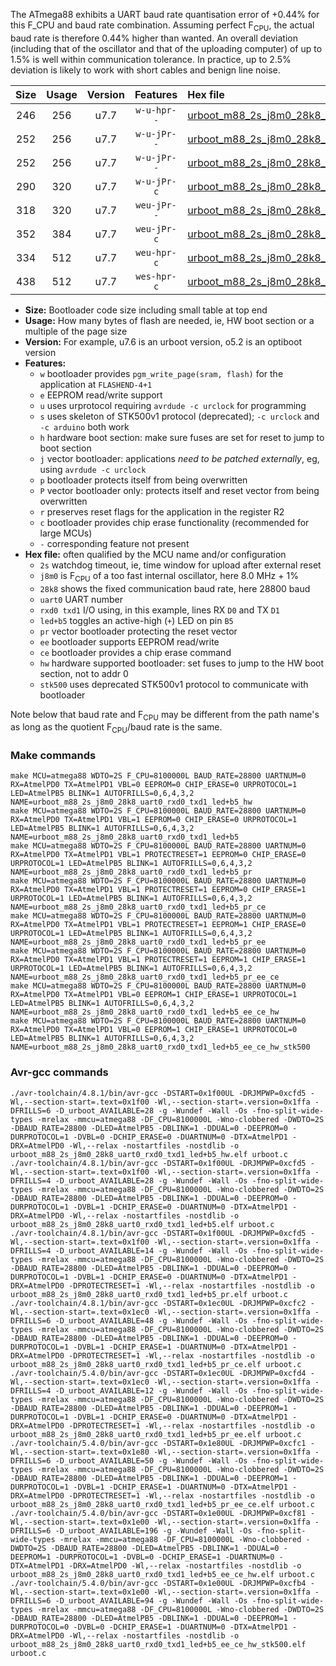 The ATmega88 exhibits a UART baud rate quantisation error of +0.44% for this F_CPU and baud rate combination. Assuming perfect F<sub>CPU</sub>, the actual baud rate is therefore 0.44% higher than wanted. An overall deviation (including that of the oscillator and that of the uploading computer) of up to 1.5% is well within communication tolerance. In practice, up to 2.5% deviation is likely to work with short cables and benign line noise.

|Size|Usage|Version|Features|Hex file|
|:-:|:-:|:-:|:-:|:--|
|246|256|u7.7|`w-u-hpr--`|[urboot_m88_2s_j8m0_28k8_uart0_rxd0_txd1_led+b5_hw.hex](https://raw.githubusercontent.com/stefanrueger/urboot.hex/main/mcus/atmega88/watchdog_2_s/internal_oscillator_j%2B1.25%25/%2B8m000000_hz/%2B%2B28k8_baud/uart0_rxd0_txd1/led%2Bb5/urboot_m88_2s_j8m0_28k8_uart0_rxd0_txd1_led%2Bb5_hw.hex)|
|252|256|u7.7|`w-u-jPr--`|[urboot_m88_2s_j8m0_28k8_uart0_rxd0_txd1_led+b5.hex](https://raw.githubusercontent.com/stefanrueger/urboot.hex/main/mcus/atmega88/watchdog_2_s/internal_oscillator_j%2B1.25%25/%2B8m000000_hz/%2B%2B28k8_baud/uart0_rxd0_txd1/led%2Bb5/urboot_m88_2s_j8m0_28k8_uart0_rxd0_txd1_led%2Bb5.hex)|
|252|256|u7.7|`w-u-jPr--`|[urboot_m88_2s_j8m0_28k8_uart0_rxd0_txd1_led+b5_pr.hex](https://raw.githubusercontent.com/stefanrueger/urboot.hex/main/mcus/atmega88/watchdog_2_s/internal_oscillator_j%2B1.25%25/%2B8m000000_hz/%2B%2B28k8_baud/uart0_rxd0_txd1/led%2Bb5/urboot_m88_2s_j8m0_28k8_uart0_rxd0_txd1_led%2Bb5_pr.hex)|
|290|320|u7.7|`w-u-jPr-c`|[urboot_m88_2s_j8m0_28k8_uart0_rxd0_txd1_led+b5_pr_ce.hex](https://raw.githubusercontent.com/stefanrueger/urboot.hex/main/mcus/atmega88/watchdog_2_s/internal_oscillator_j%2B1.25%25/%2B8m000000_hz/%2B%2B28k8_baud/uart0_rxd0_txd1/led%2Bb5/urboot_m88_2s_j8m0_28k8_uart0_rxd0_txd1_led%2Bb5_pr_ce.hex)|
|318|320|u7.7|`weu-jPr--`|[urboot_m88_2s_j8m0_28k8_uart0_rxd0_txd1_led+b5_pr_ee.hex](https://raw.githubusercontent.com/stefanrueger/urboot.hex/main/mcus/atmega88/watchdog_2_s/internal_oscillator_j%2B1.25%25/%2B8m000000_hz/%2B%2B28k8_baud/uart0_rxd0_txd1/led%2Bb5/urboot_m88_2s_j8m0_28k8_uart0_rxd0_txd1_led%2Bb5_pr_ee.hex)|
|352|384|u7.7|`weu-jPr-c`|[urboot_m88_2s_j8m0_28k8_uart0_rxd0_txd1_led+b5_pr_ee_ce.hex](https://raw.githubusercontent.com/stefanrueger/urboot.hex/main/mcus/atmega88/watchdog_2_s/internal_oscillator_j%2B1.25%25/%2B8m000000_hz/%2B%2B28k8_baud/uart0_rxd0_txd1/led%2Bb5/urboot_m88_2s_j8m0_28k8_uart0_rxd0_txd1_led%2Bb5_pr_ee_ce.hex)|
|334|512|u7.7|`weu-hpr-c`|[urboot_m88_2s_j8m0_28k8_uart0_rxd0_txd1_led+b5_ee_ce_hw.hex](https://raw.githubusercontent.com/stefanrueger/urboot.hex/main/mcus/atmega88/watchdog_2_s/internal_oscillator_j%2B1.25%25/%2B8m000000_hz/%2B%2B28k8_baud/uart0_rxd0_txd1/led%2Bb5/urboot_m88_2s_j8m0_28k8_uart0_rxd0_txd1_led%2Bb5_ee_ce_hw.hex)|
|438|512|u7.7|`wes-hpr-c`|[urboot_m88_2s_j8m0_28k8_uart0_rxd0_txd1_led+b5_ee_ce_hw_stk500.hex](https://raw.githubusercontent.com/stefanrueger/urboot.hex/main/mcus/atmega88/watchdog_2_s/internal_oscillator_j%2B1.25%25/%2B8m000000_hz/%2B%2B28k8_baud/uart0_rxd0_txd1/led%2Bb5/urboot_m88_2s_j8m0_28k8_uart0_rxd0_txd1_led%2Bb5_ee_ce_hw_stk500.hex)|

- **Size:** Bootloader code size including small table at top end
- **Usage:** How many bytes of flash are needed, ie, HW boot section or a multiple of the page size
- **Version:** For example, u7.6 is an urboot version, o5.2 is an optiboot version
- **Features:**
  + `w` bootloader provides `pgm_write_page(sram, flash)` for the application at `FLASHEND-4+1`
  + `e` EEPROM read/write support
  + `u` uses urprotocol requiring `avrdude -c urclock` for programming
  + `s` uses skeleton of STK500v1 protocol (deprecated); `-c urclock` and `-c arduino` both work
  + `h` hardware boot section: make sure fuses are set for reset to jump to boot section
  + `j` vector bootloader: applications *need to be patched externally*, eg, using `avrdude -c urclock`
  + `p` bootloader protects itself from being overwritten
  + `P` vector bootloader only: protects itself and reset vector from being overwritten
  + `r` preserves reset flags for the application in the register R2
  + `c` bootloader provides chip erase functionality (recommended for large MCUs)
  + `-` corresponding feature not present
- **Hex file:** often qualified by the MCU name and/or configuration
  + `2s` watchdog timeout, ie, time window for upload after external reset
  + `j8m0` is F<sub>CPU</sub> of a too fast internal oscillator, here 8.0 MHz + 1%
  + `28k8` shows the fixed communication baud rate, here 28800 baud
  + `uart0` UART number
  + `rxd0 txd1` I/O using, in this example, lines RX `D0` and TX `D1`
  + `led+b5` toggles an active-high (`+`) LED on pin `B5`
  + `pr` vector bootloader protecting the reset vector
  + `ee` bootloader supports EEPROM read/write
  + `ce` bootloader provides a chip erase command
  + `hw` hardware supported bootloader: set fuses to jump to the HW boot section, not to addr 0
  + `stk500` uses deprecated STK500v1 protocol to communicate with bootloader


Note below that baud rate and F<sub>CPU</sub> may be different from the path name's as long as the quotient F<sub>CPU</sub>/baud rate is the same.

### Make commands
```
make MCU=atmega88 WDTO=2S F_CPU=8100000L BAUD_RATE=28800 UARTNUM=0 RX=AtmelPD0 TX=AtmelPD1 VBL=0 EEPROM=0 CHIP_ERASE=0 URPROTOCOL=1 LED=AtmelPB5 BLINK=1 AUTOFRILLS=0,6,4,3,2 NAME=urboot_m88_2s_j8m0_28k8_uart0_rxd0_txd1_led+b5_hw
make MCU=atmega88 WDTO=2S F_CPU=8100000L BAUD_RATE=28800 UARTNUM=0 RX=AtmelPD0 TX=AtmelPD1 VBL=1 EEPROM=0 CHIP_ERASE=0 URPROTOCOL=1 LED=AtmelPB5 BLINK=1 AUTOFRILLS=0,6,4,3,2 NAME=urboot_m88_2s_j8m0_28k8_uart0_rxd0_txd1_led+b5
make MCU=atmega88 WDTO=2S F_CPU=8100000L BAUD_RATE=28800 UARTNUM=0 RX=AtmelPD0 TX=AtmelPD1 VBL=1 PROTECTRESET=1 EEPROM=0 CHIP_ERASE=0 URPROTOCOL=1 LED=AtmelPB5 BLINK=1 AUTOFRILLS=0,6,4,3,2 NAME=urboot_m88_2s_j8m0_28k8_uart0_rxd0_txd1_led+b5_pr
make MCU=atmega88 WDTO=2S F_CPU=8100000L BAUD_RATE=28800 UARTNUM=0 RX=AtmelPD0 TX=AtmelPD1 VBL=1 PROTECTRESET=1 EEPROM=0 CHIP_ERASE=1 URPROTOCOL=1 LED=AtmelPB5 BLINK=1 AUTOFRILLS=0,6,4,3,2 NAME=urboot_m88_2s_j8m0_28k8_uart0_rxd0_txd1_led+b5_pr_ce
make MCU=atmega88 WDTO=2S F_CPU=8100000L BAUD_RATE=28800 UARTNUM=0 RX=AtmelPD0 TX=AtmelPD1 VBL=1 PROTECTRESET=1 EEPROM=1 CHIP_ERASE=0 URPROTOCOL=1 LED=AtmelPB5 BLINK=1 AUTOFRILLS=0,6,4,3,2 NAME=urboot_m88_2s_j8m0_28k8_uart0_rxd0_txd1_led+b5_pr_ee
make MCU=atmega88 WDTO=2S F_CPU=8100000L BAUD_RATE=28800 UARTNUM=0 RX=AtmelPD0 TX=AtmelPD1 VBL=1 PROTECTRESET=1 EEPROM=1 CHIP_ERASE=1 URPROTOCOL=1 LED=AtmelPB5 BLINK=1 AUTOFRILLS=0,6,4,3,2 NAME=urboot_m88_2s_j8m0_28k8_uart0_rxd0_txd1_led+b5_pr_ee_ce
make MCU=atmega88 WDTO=2S F_CPU=8100000L BAUD_RATE=28800 UARTNUM=0 RX=AtmelPD0 TX=AtmelPD1 VBL=0 EEPROM=1 CHIP_ERASE=1 URPROTOCOL=1 LED=AtmelPB5 BLINK=1 AUTOFRILLS=0,6,4,3,2 NAME=urboot_m88_2s_j8m0_28k8_uart0_rxd0_txd1_led+b5_ee_ce_hw
make MCU=atmega88 WDTO=2S F_CPU=8100000L BAUD_RATE=28800 UARTNUM=0 RX=AtmelPD0 TX=AtmelPD1 VBL=0 EEPROM=1 CHIP_ERASE=1 URPROTOCOL=0 LED=AtmelPB5 BLINK=1 AUTOFRILLS=0,6,4,3,2 NAME=urboot_m88_2s_j8m0_28k8_uart0_rxd0_txd1_led+b5_ee_ce_hw_stk500
```

### Avr-gcc commands
```
./avr-toolchain/4.8.1/bin/avr-gcc -DSTART=0x1f00UL -DRJMPWP=0xcfd5 -Wl,--section-start=.text=0x1f00 -Wl,--section-start=.version=0x1ffa -DFRILLS=6 -D_urboot_AVAILABLE=28 -g -Wundef -Wall -Os -fno-split-wide-types -mrelax -mmcu=atmega88 -DF_CPU=8100000L -Wno-clobbered -DWDTO=2S -DBAUD_RATE=28800 -DLED=AtmelPB5 -DBLINK=1 -DDUAL=0 -DEEPROM=0 -DURPROTOCOL=1 -DVBL=0 -DCHIP_ERASE=0 -DUARTNUM=0 -DTX=AtmelPD1 -DRX=AtmelPD0 -Wl,--relax -nostartfiles -nostdlib -o urboot_m88_2s_j8m0_28k8_uart0_rxd0_txd1_led+b5_hw.elf urboot.c
./avr-toolchain/4.8.1/bin/avr-gcc -DSTART=0x1f00UL -DRJMPWP=0xcfd5 -Wl,--section-start=.text=0x1f00 -Wl,--section-start=.version=0x1ffa -DFRILLS=4 -D_urboot_AVAILABLE=28 -g -Wundef -Wall -Os -fno-split-wide-types -mrelax -mmcu=atmega88 -DF_CPU=8100000L -Wno-clobbered -DWDTO=2S -DBAUD_RATE=28800 -DLED=AtmelPB5 -DBLINK=1 -DDUAL=0 -DEEPROM=0 -DURPROTOCOL=1 -DVBL=1 -DCHIP_ERASE=0 -DUARTNUM=0 -DTX=AtmelPD1 -DRX=AtmelPD0 -Wl,--relax -nostartfiles -nostdlib -o urboot_m88_2s_j8m0_28k8_uart0_rxd0_txd1_led+b5.elf urboot.c
./avr-toolchain/4.8.1/bin/avr-gcc -DSTART=0x1f00UL -DRJMPWP=0xcfd5 -Wl,--section-start=.text=0x1f00 -Wl,--section-start=.version=0x1ffa -DFRILLS=4 -D_urboot_AVAILABLE=14 -g -Wundef -Wall -Os -fno-split-wide-types -mrelax -mmcu=atmega88 -DF_CPU=8100000L -Wno-clobbered -DWDTO=2S -DBAUD_RATE=28800 -DLED=AtmelPB5 -DBLINK=1 -DDUAL=0 -DEEPROM=0 -DURPROTOCOL=1 -DVBL=1 -DCHIP_ERASE=0 -DUARTNUM=0 -DTX=AtmelPD1 -DRX=AtmelPD0 -DPROTECTRESET=1 -Wl,--relax -nostartfiles -nostdlib -o urboot_m88_2s_j8m0_28k8_uart0_rxd0_txd1_led+b5_pr.elf urboot.c
./avr-toolchain/4.8.1/bin/avr-gcc -DSTART=0x1ec0UL -DRJMPWP=0xcfc2 -Wl,--section-start=.text=0x1ec0 -Wl,--section-start=.version=0x1ffa -DFRILLS=6 -D_urboot_AVAILABLE=48 -g -Wundef -Wall -Os -fno-split-wide-types -mrelax -mmcu=atmega88 -DF_CPU=8100000L -Wno-clobbered -DWDTO=2S -DBAUD_RATE=28800 -DLED=AtmelPB5 -DBLINK=1 -DDUAL=0 -DEEPROM=0 -DURPROTOCOL=1 -DVBL=1 -DCHIP_ERASE=1 -DUARTNUM=0 -DTX=AtmelPD1 -DRX=AtmelPD0 -DPROTECTRESET=1 -Wl,--relax -nostartfiles -nostdlib -o urboot_m88_2s_j8m0_28k8_uart0_rxd0_txd1_led+b5_pr_ce.elf urboot.c
./avr-toolchain/5.4.0/bin/avr-gcc -DSTART=0x1ec0UL -DRJMPWP=0xcfd4 -Wl,--section-start=.text=0x1ec0 -Wl,--section-start=.version=0x1ffa -DFRILLS=4 -D_urboot_AVAILABLE=12 -g -Wundef -Wall -Os -fno-split-wide-types -mrelax -mmcu=atmega88 -DF_CPU=8100000L -Wno-clobbered -DWDTO=2S -DBAUD_RATE=28800 -DLED=AtmelPB5 -DBLINK=1 -DDUAL=0 -DEEPROM=1 -DURPROTOCOL=1 -DVBL=1 -DCHIP_ERASE=0 -DUARTNUM=0 -DTX=AtmelPD1 -DRX=AtmelPD0 -DPROTECTRESET=1 -Wl,--relax -nostartfiles -nostdlib -o urboot_m88_2s_j8m0_28k8_uart0_rxd0_txd1_led+b5_pr_ee.elf urboot.c
./avr-toolchain/5.4.0/bin/avr-gcc -DSTART=0x1e80UL -DRJMPWP=0xcfc1 -Wl,--section-start=.text=0x1e80 -Wl,--section-start=.version=0x1ffa -DFRILLS=6 -D_urboot_AVAILABLE=50 -g -Wundef -Wall -Os -fno-split-wide-types -mrelax -mmcu=atmega88 -DF_CPU=8100000L -Wno-clobbered -DWDTO=2S -DBAUD_RATE=28800 -DLED=AtmelPB5 -DBLINK=1 -DDUAL=0 -DEEPROM=1 -DURPROTOCOL=1 -DVBL=1 -DCHIP_ERASE=1 -DUARTNUM=0 -DTX=AtmelPD1 -DRX=AtmelPD0 -DPROTECTRESET=1 -Wl,--relax -nostartfiles -nostdlib -o urboot_m88_2s_j8m0_28k8_uart0_rxd0_txd1_led+b5_pr_ee_ce.elf urboot.c
./avr-toolchain/5.4.0/bin/avr-gcc -DSTART=0x1e00UL -DRJMPWP=0xcf81 -Wl,--section-start=.text=0x1e00 -Wl,--section-start=.version=0x1ffa -DFRILLS=6 -D_urboot_AVAILABLE=196 -g -Wundef -Wall -Os -fno-split-wide-types -mrelax -mmcu=atmega88 -DF_CPU=8100000L -Wno-clobbered -DWDTO=2S -DBAUD_RATE=28800 -DLED=AtmelPB5 -DBLINK=1 -DDUAL=0 -DEEPROM=1 -DURPROTOCOL=1 -DVBL=0 -DCHIP_ERASE=1 -DUARTNUM=0 -DTX=AtmelPD1 -DRX=AtmelPD0 -Wl,--relax -nostartfiles -nostdlib -o urboot_m88_2s_j8m0_28k8_uart0_rxd0_txd1_led+b5_ee_ce_hw.elf urboot.c
./avr-toolchain/5.4.0/bin/avr-gcc -DSTART=0x1e00UL -DRJMPWP=0xcfb4 -Wl,--section-start=.text=0x1e00 -Wl,--section-start=.version=0x1ffa -DFRILLS=6 -D_urboot_AVAILABLE=94 -g -Wundef -Wall -Os -fno-split-wide-types -mrelax -mmcu=atmega88 -DF_CPU=8100000L -Wno-clobbered -DWDTO=2S -DBAUD_RATE=28800 -DLED=AtmelPB5 -DBLINK=1 -DDUAL=0 -DEEPROM=1 -DURPROTOCOL=0 -DVBL=0 -DCHIP_ERASE=1 -DUARTNUM=0 -DTX=AtmelPD1 -DRX=AtmelPD0 -Wl,--relax -nostartfiles -nostdlib -o urboot_m88_2s_j8m0_28k8_uart0_rxd0_txd1_led+b5_ee_ce_hw_stk500.elf urboot.c
```

